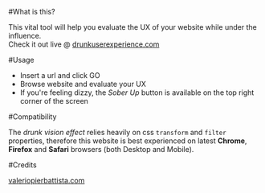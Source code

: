 #What is this?

This vital tool will help you evaluate the UX of your website while under the influence.<br>
Check it out live @ [drunkuserexperience.com](http://drunkuserexperience.com)

#Usage

* Insert a url and click GO 
* Browse website and evaluate your UX
* If you're feeling dizzy, the _Sober Up_ button is available on the top right corner of the screen

#Compatibility

The _drunk vision effect_ relies heavily on css `transform` and `filter` properties, therefore this website is best experienced on latest __Chrome__, __Firefox__ and __Safari__ browsers (both Desktop and Mobile).

#Credits

[valeriopierbattista.com](http://valeriopierbattista.com)
